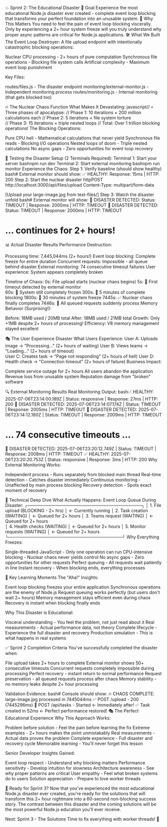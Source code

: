 💥 Sprint 2: The Educational Disaster
🎯 Goal
Experience the most educational Node.js disaster ever created - complete event loop blocking that transforms your perfect foundation into an unusable system.
🧠 Why This Matters
You need to feel the pain of event loop blocking viscerally. Only by experiencing a 2+ hour system freeze will you truly understand why proper async patterns are critical for Node.js applications.
🛠️ What We Built
The Event Loop Destroyer:
A file upload endpoint with intentionally catastrophic blocking operations:

Nuclear CPU processing - 2+ hours of pure computation
Synchronous file operations - Blocking file system calls
Artificial complexity - Maximum event loop punishment

Key Files:

routes/files.js - The disaster endpoint
monitoring/external-monitor.js - Independent monitoring process
routes/monitoring.js - Internal monitoring (that gets blocked too)

🔥 The Nuclear Chaos Function
What Makes It Devastating:
javascript// 💀 Three phases of apocalypse:
// Phase 1: 10 iterations × 200 million calculations each
// Phase 2: 5 iterations × file system torture  
// Phase 3: 15 iterations × triple nested loops
// Total: Over 1 trillion blocking operations!
The Blocking Operations:

Pure CPU hell - Mathematical calculations that never yield
Synchronous file reads - Blocking I/O operations
Nested loops of doom - Triple nested calculations
No async gaps - Zero opportunities for event loop recovery

🧪 Testing the Disaster
Setup (2 Terminals Required):
Terminal 1: Start your server
bashnpm run dev
Terminal 2: Start external monitoring
bashnpm run monitor
Experience the Chaos:
Step 1: Verify baseline (should show healthy)
bash# External monitor should show:
✅ HEALTHY: Response: 15ms | HTTP: 200
Step 2: Start the nuclear disaster
httpPOST http://localhost:3000/api/files/upload
Content-Type: multipart/form-data

[Upload your large-image.jpg from test-files/]
Step 3: Watch the disaster unfold
bash# External monitor will show:
🚨 DISASTER DETECTED: Status: TIMEOUT | Response: 2000ms | HTTP: TIMEOUT
🚨 DISASTER DETECTED: Status: TIMEOUT | Response: 2000ms | HTTP: TIMEOUT

# ... continues for 2+ hours!

📊 Actual Disaster Results
Performance Destruction:

Processing time: 7,445,044ms (2+ hours!)
Event loop blocking: Complete freeze for entire duration
Concurrent requests: Impossible - all queue behind disaster
External monitoring: 74 consecutive timeout failures
User experience: System appears completely broken

Timeline of Chaos:
0s: File upload starts (nuclear chaos begins)
5s: 🚨 First timeout detected by external monitor  
60s: 🚨 System still completely frozen
300s: 🚨 5 minutes of complete blocking
1800s: 🚨 30 minutes of system freeze
7445s: ✅ Nuclear chaos finally completes
7446s: 📨 All queued requests suddenly process
Memory Behavior (Surprising!):

Before: 18MB used / 20MB total
After: 18MB used / 21MB total
Growth: Only +1MB despite 2+ hours of processing!
Efficiency: V8 memory management stayed excellent

🎭 The User Experience Disaster
What Users Experience:
User A: Uploads image → "Processing..." (2+ hours of waiting)
User B: Views teams → "Loading..." (2+ hours of timeout)  
User C: Creates task → "Page not responding" (2+ hours of hell)
User D: Health check → "Connection timeout" (2+ hours of failure)
Business Impact:

Complete service outage for 2+ hours
All users abandon the application
Revenue loss from unusable system
Reputation damage from "broken" software

🔍 External Monitoring Results
Real Monitoring Output:
bash✅ HEALTHY: 2025-07-06T23:14:00.189Z | Status: responsive | Response: 27ms | HTTP: 200
🚨 DISASTER DETECTED: 2025-07-06T23:14:07.174Z | Status: TIMEOUT | Response: 2005ms | HTTP: TIMEOUT
🚨 DISASTER DETECTED: 2025-07-06T23:14:12.180Z | Status: TIMEOUT | Response: 2009ms | HTTP: TIMEOUT

# ... 74 consecutive timeouts ...

🚨 DISASTER DETECTED: 2025-07-06T23:20:12.749Z | Status: TIMEOUT | Response: 2008ms | HTTP: TIMEOUT
✅ HEALTHY: 2025-07-06T23:20:20.753Z | Status: responsive | Response: 3ms | HTTP: 200
Why External Monitoring Works:

Independent process - Runs separately from blocked main thread
Real-time detection - Catches disaster immediately
Continuous monitoring - Unaffected by main process blocking
Recovery detection - Spots exact moment of recovery

🧠 Technical Deep Dive
What Actually Happens:
Event Loop Queue During Disaster:
┌─────────────────────────────────────┐
│ 1. File upload (BLOCKING - 2+ hrs) │ ← Currently running
│ 2. Task creation (WAITING) │ ← Queued for 2+ hours
│ 3. Teams request (WAITING) │ ← Queued for 2+ hours  
│ 4. Health checks (WAITING) │ ← Queued for 2+ hours
│ 5. Monitor requests (WAITING) │ ← Queued for 2+ hours
└─────────────────────────────────────┘
Why Everything Freezes:

Single-threaded JavaScript - Only one operation can run
CPU-intensive blocking - Nuclear chaos never yields control
No async gaps - Zero opportunities for other requests
Perfect queuing - All requests wait patiently in line
Instant recovery - When blocking ends, everything processes

🎯 Key Learning Moments
The "Aha!" Insights:

Event loop blocking freezes your entire application
Synchronous operations are the enemy of Node.js
Request queuing works perfectly (but users don't wait 2+ hours)
Memory management stays efficient even during chaos
Recovery is instant when blocking finally ends

Why This Disaster is Educational:

Visceral understanding - You feel the problem, not just read about it
Real measurements - Actual performance data, not theory
Complete lifecycle - Experience the full disaster and recovery
Production simulation - This is what happens in real systems

✅ Sprint 2 Completion Criteria
You've successfully completed the disaster when:

File upload takes 2+ hours to complete
External monitor shows 50+ consecutive timeouts
Concurrent requests completely impossible during processing
Perfect recovery - instant return to normal performance
Request preservation - all queued requests process after chaos
Memory stability - no memory leaks despite 2+ hour processing

Validation Evidence:
bash# Console should show:
🔥 CHAOS COMPLETE: large-image.jpg processed in 7445044ms
✅ POST /upload - 200 (7445296ms)
📨 POST /api/tasks - Started ← Immediately after!
✅ Task created in 52ms ← Perfect performance restored!
🎭 The Perfect Educational Experience
Why This Approach Works:

Problem before solution - Feel the pain before learning the fix
Extreme examples - 2+ hours makes the point unmistakably
Real measurements - Actual data proves the problem
Complete experience - Full disaster and recovery cycle
Memorable learning - You'll never forget this lesson

Senior Developer Insights Gained:

Event loop respect - Understand why blocking matters
Performance sensitivity - Develop intuition for slowness
Architecture awareness - See why proper patterns are critical
User empathy - Feel what broken systems do to users
Solution appreciation - Prepare to love worker threads

🚀 Ready for Sprint 3?
Now that you've experienced the most educational Node.js disaster ever created, you're ready for the solutions that will transform this 2+ hour nightmare into a 60-second non-blocking success story.
The contrast between this disaster and the coming solutions will be the most powerful Node.js education you'll ever receive.

Next: Sprint 3 - The Solutions
Time to fix everything with worker threads! 🚀
